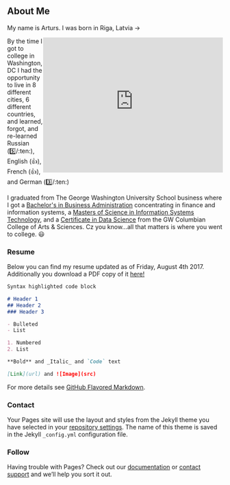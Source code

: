 ## About Me

My name is Arturs. I was born in Riga, Latvia ->

<iframe width="420" height="315" src="https://www.google.com/maps/embed?pb=!1m18!1m12!1m3!1d278360.92585341353!2d23.850081744067825!3d56.97116141078604!2m3!1f0!2f0!3f0!3m2!1i1024!2i768!4f13.1!3m3!1m2!1s0x46eecfb0e5073ded%3A0x400cfcd68f2fe30!2sRiga%2C+Latvia!5e0!3m2!1sen!2sus!4v1501877805075" frameborder="0" allowfullscreen  align="right"></iframe>

By the time I got to college in Washington, DC I had the opportunity to live in 8 different cities, 6 different countries, and learned, forgot, and re-learned Russian (:five:/:ten:), English (:thumbsup:), French (:thumbsup:), and German (:three:/:ten:) <!--And got to live in Armenia, France, Germany, Canada, Switzerland, and the USA before I was 21 years old. When I was growing up I wished I got to keep my friends for longer instead of moving cities. Nowadays everyone says I'm very lucky to have travelled so much, and they're right.-->

I graduated from The George Washington University School business where I got a [Bachelor's in Business Administration](https://business.gwu.edu/academics/programs/undergraduate/bba) concentrating in finance and information systems, a [Masters of Science in Information Systems Technology](https://business.gwu.edu/academics/programs/specialized-masters/msist), and a [Certificate in Data Science](https://datasci.columbian.gwu.edu/) from the GW Columbian College of Arts & Sciences. Cz you know...all that matters is where you went to college. :smiley:





### Resume

Below you can find my resume updated as of Friday, August 4th 2017. Additionally you download a PDF copy of it [here!](#)

```markdown
Syntax highlighted code block

# Header 1
## Header 2
### Header 3

- Bulleted
- List

1. Numbered
2. List

**Bold** and _Italic_ and `Code` text

[Link](url) and ![Image](src)
```

For more details see [GitHub Flavored Markdown](https://guides.github.com/features/mastering-markdown/).

### Contact

Your Pages site will use the layout and styles from the Jekyll theme you have selected in your [repository settings](https://github.com/ArtursO/arturso/settings). The name of this theme is saved in the Jekyll `_config.yml` configuration file.

### Follow

Having trouble with Pages? Check out our [documentation](https://help.github.com/categories/github-pages-basics/) or [contact support](https://github.com/contact) and we’ll help you sort it out.
